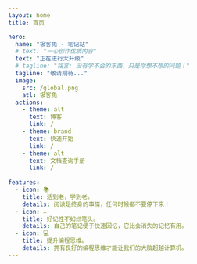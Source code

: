 ```yaml
---
layout: home
title: 首页

hero:
  name: "极客兔 - 笔记站"
  # text: "一心创作优质内容"
  text: "正在进行大升级"
  # tagline: "铭言: 没有学不会的东西，只是你想不想的问题！"
  tagline: "敬请期待..."
  image:
    src: /global.png
    atl: 极客兔
  actions:
    - theme: alt
      text: 博客
      link: /
    - theme: brand
      text: 快速开始
      link: /
    - theme: alt
      text: 文档查询手册
      link: /
      
features:
  - icon: 📚
    title: 活到老，学到老。
    details: 阅读是终身的事情，任何时候都不要停下来！
  - icon: ✏️
    title: 好记性不如烂笔头。
    details: 自己的笔记便于快速回忆，它比会消失的记忆有用。
  - icon: 💻
    title: 提升编程思维。
    details: 拥有良好的编程思维才能让我们的大脑超越计算机。
---
```


